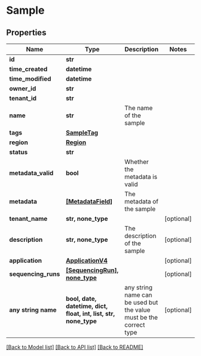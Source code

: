 # Sample


## Properties
Name | Type | Description | Notes
------------ | ------------- | ------------- | -------------
**id** | **str** |  | 
**time_created** | **datetime** |  | 
**time_modified** | **datetime** |  | 
**owner_id** | **str** |  | 
**tenant_id** | **str** |  | 
**name** | **str** | The name of the sample | 
**tags** | [**SampleTag**](SampleTag.md) |  | 
**region** | [**Region**](Region.md) |  | 
**status** | **str** |  | 
**metadata_valid** | **bool** | Whether the metadata is valid | 
**metadata** | [**[MetadataField]**](MetadataField.md) | The metadata of the sample | 
**tenant_name** | **str, none_type** |  | [optional] 
**description** | **str, none_type** | The description of the sample | [optional] 
**application** | [**ApplicationV4**](ApplicationV4.md) |  | [optional] 
**sequencing_runs** | [**[SequencingRun], none_type**](SequencingRun.md) |  | [optional] 
**any string name** | **bool, date, datetime, dict, float, int, list, str, none_type** | any string name can be used but the value must be the correct type | [optional]

[[Back to Model list]](../README.md#documentation-for-models) [[Back to API list]](../README.md#documentation-for-api-endpoints) [[Back to README]](../README.md)



